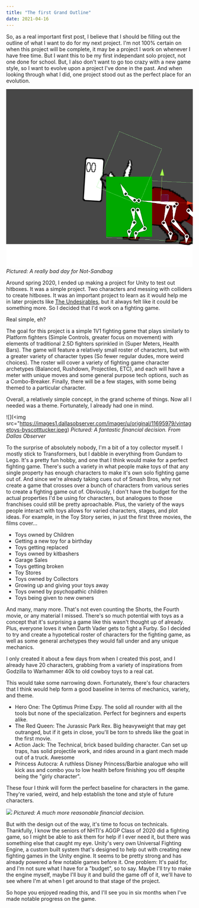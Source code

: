 ```yaml
---
title: "The first Grand Outline"
date: 2021-04-16
---
```


So, as a real important first post, I believe that I should be filling out the outline of what I want to do for my next project. I'm not 100% certain on when this project will be complete, it may be a project I work on whenever I have free time. But I want this to be my first independant solo project, not one done for school. But, I also don't want to go too crazy with a new game style, so I want to evolve upon a project I've done in the past. And when looking through what I did, one project stood out as the perfect place for an evolution.

![](/assets/images/Sandbag.png)
*Pictured: A really bad day for Not-Sandbag*

Around spring 2020, I ended up making a project for Unity to test out hitboxes. It was a simple project. Two characters and messing with colliders to create hitboxes. It was an important project to learn as it would help me in later projects like [The Undesirables](/Undesirables/), but it always felt like it could be something more. So I decided that I'd work on a fighting game.

Real simple, eh?

The goal for this project is a simple 1V1 fighting game that plays similarly to Platform fighters (Simple Controls, greater focus on movement) with elements of traditional 2.5D fighters sprinkled in (Super Meters, Health Bars). The game will feature a relatively small roster of characters, but with a greater variety of character types (So fewer regular dudes, more weird choices). The roster will cover a variety of fighting game character archetypes (Balanced, Rushdown, Projectiles, ETC), and each will have a meter with unique moves and some general purpose tech options, such as a Combo-Breaker. Finally, there will be a few stages, with some being themed to a particular character.

Overall, a relatively simple concept, in the grand scheme of things. Now all I needed was a theme. Fortunately, I already had one in mind.

![](<img src="https://images1.dallasobserver.com/imager/u/original/11695979/vintagetoys-byscotttucker.jpeg)
*Pictured: A fantastic financial decision. From Dallas Observer*

To the surprise of absolutely nobody, I'm a bit of a toy collector myself. I mostly stick to Transformers, but I dabble in everything from Gundam to Lego. It's a pretty fun hobby, and one that I think would make for a perfect fighting game. There's such a variety in what people make toys of that any single property has enough characters to make it's own solo fighting game out of. And since we're already taking cues out of Smash Bros, why not create a game that crosses over a bunch of characters from various series to create a fighting game out of. Obviously, I don't have the budget for the actual properties I'd be using for characters, but analogues to those franchises could still be pretty aproachable. Plus, the variety of the ways people interact with toys allows for varied characters, stages, and plot ideas. For example, in the Toy Story series, in just the first three movies, the films cover...

<ul>
<li>Toys owned by Children</li>
<li>Getting a new toy for a birthday</li>
<li>Toys getting replaced</li>
<li>Toys owned by kitbashers</li>
<li>Garage Sales</li>
<li>Toys getting broken</li>
<li>Toy Stores</li>
<li>Toys owned by Collectors</li>
<li>Growing up and giving your toys away</li>
<li>Toys owned by psychopathic children</li>
<li>Toys being given to new owners</li>
</ul>

And many, many more. That's not even counting the Shorts, the Fourth movie, or any material I missed. There's so much potential with toys as a concept that it's surprising a game like this wasn't thought up of already. Plus, everyone loves it when Darth Vader gets to fight a Furby. So I decided to try and create a hypotetical roster of characters for the fighting game, as well as some general archetypes they would fall under and any unique mechanics.

I only created it about a few days from when I created this post, and I already have 20 characters, grabbing from a variety of inspirations from Godzilla to Warhammer 40k to old cowboy toys to a real cat.

This would take some narrowing down. Fortunately, there's four characters that I think would help form a good baseline in terms of mechanics, variety, and theme.

<ul>
<li>Hero One: The Optimus Prime Expy. The solid all rounder with all the tools but none of the specialization. Perfect for beginners and experts alike.</li>
<li>The Red Queen: The Jurassic Park Rex. Big heavyweight that may get outranged, but if it gets in close, you'll be torn to shreds like the goat in the first movie.</li>
<li>Action Jack: The Technical, brick based building character. Can set up traps, has solid projectile work, and rides around in a giant mech made out of a truck. Awesome</li>
<li>Princess Autocra: A ruthless Disney Princess/Barbie analogue who will kick ass and combo you to low health before finishing you off despite being the "girly character".</li>
</ul>

These four I think will form the perfect baseline for characters in the game. They're varied, weird, and help establish the tone and style of future characters.

![](https://forum.unity.com/attachments/logounityforum-jpg)
*Pictured: A much more reasonable financial decision.*

But with the design out of the way, it's time to focus on technicals. Thankfully, I know the seniors of NHTI's AGGP Class of 2020 did a fighting game, so I might be able to ask them for help if I ever need it, but there was something else that caught my eye. Unity's very own Universal Fighting Engine, a custom built system that's designed to help out with creating new fighting games in the Unity engine. It seems to be pretty strong and has already powered a few notable games before it. One problem: It's paid for, and I'm not sure what I have for a "budget", so to say. Maybe I'll try to make the engine myself, maybe I'll buy it and build the game off of it, we'll have to see where I'm at when I get around to that stage of the project.

So hope you enjoyed reading this, and I'll see you in six months when I've made notable progress on the game.